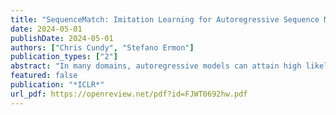 ```yaml
---
title: "SequenceMatch: Imitation Learning for Autoregressive Sequence Modelling with Backtracking"
date: 2024-05-01
publishDate: 2024-05-01
authors: ["Chris Cundy", "Stefano Ermon"]
publication_types: ["2"]
abstract: "In many domains, autoregressive models can attain high likelihood on the task of predicting the next observation. However, this maximum-likelihood (MLE) objective does not necessarily match a downstream use-case of autoregressively generating high-quality sequences. The MLE objective weights sequences proportionally to their frequency under the data distribution, with no guidance for the model's behaviour out of distribution (OOD): leading to compounding error during autoregressive generation. In order to address this compounding error problem, we formulate sequence generation as an imitation learning (IL) problem. This allows us to minimize a variety of divergences between the distribution of sequences generated by an autoregressive model and sequences from a dataset, including divergences with weight on OOD generated sequences. The IL framework also allows us to incorporate backtracking by introducing a backspace action into the generation process. This further mitigates the compounding error problem by allowing the model to revert a sampled token if it takes the sequence OOD. Our resulting method, SequenceMatch, can be implemented without adversarial training or architectural changes. We identify the SequenceMatch-$\chi^2$ divergence as a more suitable training objective for autoregressive models which are used for generation. We show that empirically, SequenceMatch training leads to improvements over MLE on text generation with language models and arithmetic."
featured: false
publication: "*ICLR*"
url_pdf: https://openreview.net/pdf?id=FJWT0692hw.pdf
---
```

 
